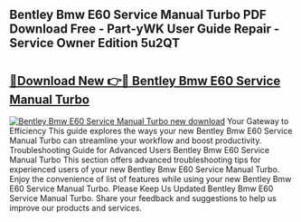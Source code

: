 ## Bentley Bmw E60 Service Manual Turbo PDF Download Free - Part-yWK User Guide Repair - Service Owner Edition 5u2QT

# <h2><a href="http://bc47667.oget.top/?id=Bentley+Bmw+E60+Service+Manual+Turbo">🔗Download New 👉🔴 Bentley Bmw E60 Service Manual Turbo</a></h2>

[![Bentley Bmw E60 Service Manual Turbo new download](https://i.imgur.com/5g1atiW.png)](http://bc47667.oget.top/?id=Bentley+Bmw+E60+Service+Manual+Turbo)
Your Gateway to Efficiency This guide explores the ways your new Bentley Bmw E60 Service Manual Turbo can streamline your workflow and boost productivity. Troubleshooting Guide for Advanced Users Bentley Bmw E60 Service Manual Turbo This section offers advanced troubleshooting tips for experienced users of your new Bentley Bmw E60 Service Manual Turbo. Enjoy the convenience of list of features while using your new Bentley Bmw E60 Service Manual Turbo. Please Keep Us Updated Bentley Bmw E60 Service Manual Turbo. Share your feedback and suggestions to help us improve our products and services.
